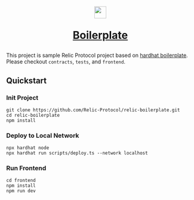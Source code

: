 <p>
  <a href="https://relicprotocol.com">
     <h1 align="center">
     <p><img src="https://relicprotocol.com/logo.svg" height="32" /></p>
        <p>Boilerplate</p>
     </h1>
  </a>
</p>

This project is sample Relic Protocol project based on [hardhat boilerplate](https://github.com/NomicFoundation/hardhat-boilerplate). Please checkout `contracts`, `tests`, and `frontend`.

## Quickstart

### Init Project

```
git clone https://github.com/Relic-Protocol/relic-boilerplate.git
cd relic-boilerplate
npm install
```

### Deploy to Local Network

```
npx hardhat node
npx hardhat run scripts/deploy.ts --network localhost
```

### Run Frontend

```
cd frontend
npm install
npm run dev
```
